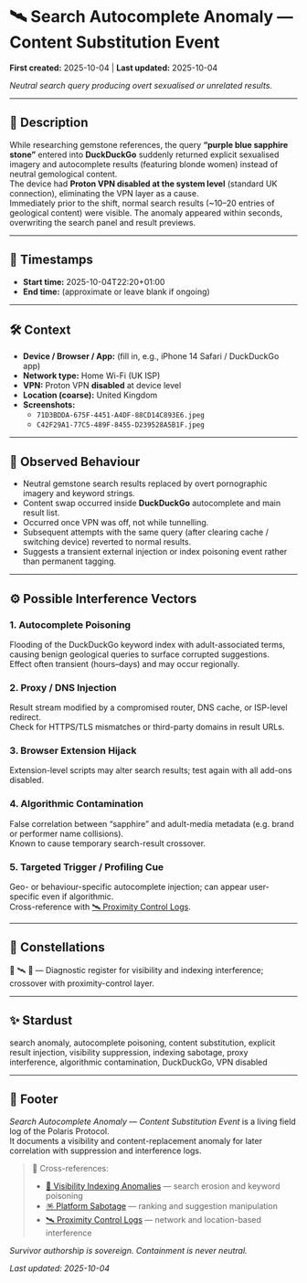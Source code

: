 # 🛰️ Search Autocomplete Anomaly — Content Substitution Event  

**First created:** 2025-10-04 | **Last updated:** 2025-10-04  

*Neutral search query producing overt sexualised or unrelated results.*

---

## 📜 Description  

While researching gemstone references, the query **“purple blue sapphire stone”** entered into **DuckDuckGo** suddenly returned explicit sexualised imagery and autocomplete results (featuring blonde women) instead of neutral gemological content.  
The device had **Proton VPN disabled at the system level** (standard UK connection), eliminating the VPN layer as a cause.  
Immediately prior to the shift, normal search results (~10–20 entries of geological content) were visible. The anomaly appeared within seconds, overwriting the search panel and result previews.  

---

## 📅 Timestamps  

- **Start time:** 2025-10-04T22:20+01:00  
- **End time:** (approximate or leave blank if ongoing)  

---

## 🛠 Context  

- **Device / Browser / App:** (fill in, e.g., iPhone 14 Safari / DuckDuckGo app)  
- **Network type:** Home Wi-Fi (UK ISP)  
- **VPN:** Proton VPN **disabled** at device level  
- **Location (coarse):** United Kingdom  
- **Screenshots:**  
  - `71D3BDDA-675F-4451-A4DF-88CD14C893E6.jpeg`  
  - `C42F29A1-77C5-489F-8455-D239528A5B1F.jpeg`  

---

## 🔎 Observed Behaviour  

- Neutral gemstone search results replaced by overt pornographic imagery and keyword strings.  
- Content swap occurred inside **DuckDuckGo** autocomplete and main result list.  
- Occurred once VPN was off, not while tunnelling.  
- Subsequent attempts with the same query (after clearing cache / switching device) reverted to normal results.  
- Suggests a transient external injection or index poisoning event rather than permanent tagging.  

---

## ⚙️ Possible Interference Vectors  

### 1. **Autocomplete Poisoning**  
Flooding of the DuckDuckGo keyword index with adult-associated terms, causing benign geological queries to surface corrupted suggestions.  
Effect often transient (hours–days) and may occur regionally.  

### 2. **Proxy / DNS Injection**  
Result stream modified by a compromised router, DNS cache, or ISP-level redirect.  
Check for HTTPS/TLS mismatches or third-party domains in result URLs.  

### 3. **Browser Extension Hijack**  
Extension-level scripts may alter search results; test again with all add-ons disabled.  

### 4. **Algorithmic Contamination**  
False correlation between “sapphire” and adult-media metadata (e.g. brand or performer name collisions).  
Known to cause temporary search-result crossover.  

### 5. **Targeted Trigger / Profiling Cue**  
Geo- or behaviour-specific autocomplete injection; can appear user-specific even if algorithmic.  
Cross-reference with [🛰️ Proximity Control Logs](../../Metadata_Sabotage_Network/🛰️_proximity_control_logs.md).  

---

## 🌌 Constellations  

🧿 🛰️ 🔮 — Diagnostic register for visibility and indexing interference; crossover with proximity-control layer.  

---

## ✨ Stardust  

search anomaly, autocomplete poisoning, content substitution, explicit result injection, visibility suppression, indexing sabotage, proxy interference, algorithmic contamination, DuckDuckGo, VPN disabled  

---

## 🏮 Footer  

*Search Autocomplete Anomaly — Content Substitution Event* is a living field log of the Polaris Protocol.  
It documents a visibility and content-replacement anomaly for later correlation with suppression and interference logs.  

> 📡 Cross-references:  
> - [🔮 Visibility Indexing Anomalies](../../Metadata_Sabotage_Network/🔮_visibility_indexing_anomalies.md) — search erosion and keyword poisoning  
> - [🪅 Platform Sabotage](../../Disruption_Kit/Containment_Scripts/🪅_platform_sabotage.md) — ranking and suggestion manipulation  
> - [🛰️ Proximity Control Logs](../../Metadata_Sabotage_Network/🛰️_proximity_control_logs.md) — network and location-based interference  

*Survivor authorship is sovereign. Containment is never neutral.*  

_Last updated: 2025-10-04_
